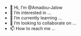 - 👋 Hi, I’m @Amadou-Jalow
- 👀 I’m interested in ...
- 🌱 I’m currently learning ...
- 💞️ I’m looking to collaborate on ...
- 📫 How to reach me ...

<!---
Amadou-Jalow/Amadou-Jalow is a ✨ special ✨ repository because its `README.md` (this file) appears on your GitHub profile.
You can click the Preview link to take a look at your changes.
--->

